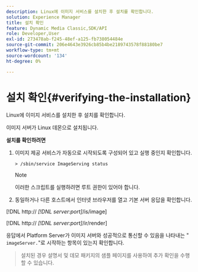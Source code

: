 ```yaml
---
description: Linux에 이미지 서비스를 설치한 후 설치를 확인합니다.
solution: Experience Manager
title: 설치 확인
feature: Dynamic Media Classic,SDK/API
role: Developer,User
exl-id: 273478ab-f245-48ef-a125-fb738054484e
source-git-commit: 206e4643e3926cb85b4be2189743578f88180be7
workflow-type: tm+mt
source-wordcount: '134'
ht-degree: 0%

---
```


# 설치 확인{#verifying-the-installation}

Linux에 이미지 서비스를 설치한 후 설치를 확인합니다.

이미지 서버가 Linux 데몬으로 설치됩니다.

**설치를 확인하려면**

1. 이미지 제공 서비스가 자동으로 시작되도록 구성되어 있고 실행 중인지 확인합니다.

   `> /sbin/service ImageServing status`

   >[!NOTE]
   >
   >이러한 스크립트를 실행하려면 루트 권한이 있어야 합니다.

1. 동일하거나 다른 호스트에서 인터넷 브라우저를 열고 기본 서버 응답을 확인합니다.

[!DNL http:// *[!DNL server:port]*/is/image]

[!DNL http:// *[!DNL server:port]*/ir/render]

응답에서 Platform Server가 이미지 서버와 성공적으로 통신할 수 있음을 나타내는 &quot; `imageServer.`&quot;로 시작하는 항목이 있는지 확인합니다.
>설치된 경우 설명서 및 데모 패키지의 샘플 페이지를 사용하여 추가 확인을 수행할 수 있습니다.
